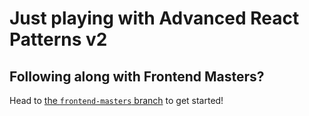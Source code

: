 # Just playing with Advanced React Patterns v2

## Following along with Frontend Masters?
Head to
[the `frontend-masters` branch](https://github.com/kentcdodds/advanced-react-patterns-v2/tree/frontend-masters)
to get started!

